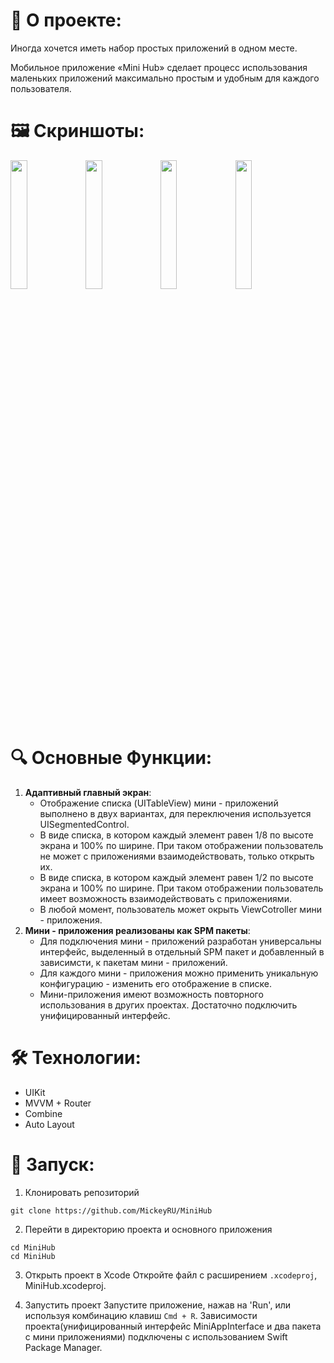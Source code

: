 # 🌟 **О проекте**:  
Иногда хочется иметь набор простых приложений в одном месте.

Мобильное приложение «Mini Hub» сделает процесс использования маленьких приложений максимально простым и удобным для каждого пользователя.

# 🖼️ **Скриншоты**:
<p float="left">
  <img src="https://github.com/user-attachments/assets/9d1b98cb-2697-4a2b-afcb-5d0058e933e7" width="23%" />
  <img src="https://github.com/user-attachments/assets/0d3fd642-1577-415a-a6f5-7b9d39de0043" width="23%" />
  <img src="https://github.com/user-attachments/assets/c0cfb656-66b5-452d-8eca-316344d30fad" width="23%" /> 
  <img src="https://github.com/user-attachments/assets/5199906f-12ad-426e-be32-f0f718bebba3" width="23%" /> 
</p>

# 🔍 **Основные Функции**:

1. **Адаптивный главный экран**:
   - Отображение списка (UITableView) мини - приложений выполнено в двух вариантах, для переключения используется UISegmentedControl.
   - В виде списка, в котором каждый элемент равен 1/8 по высоте экрана и 100% по ширине. При таком отображении пользователь не может с приложениями взаимодействовать, только открыть их.
   - В виде списка, в котором каждый элемент равен 1/2 по высоте экрана и 100% по ширине. При таком отображении пользователь имеет возможность взаимодействовать с приложениями.
   - В любой момент, пользователь может окрыть ViewCotroller мини - приложения.
2. **Мини - приложения реализованы как SPM пакеты**:   
   - Для подключения мини - приложений разработан универсальны интерфейс, выделенный в отдельный SPM пакет и добавленный в зависимсти, к пакетам мини - приложений.
   - Для каждого мини - приложения можно применить уникальную конфигурацию - изменить его отображение в списке.
   - Мини-приложения имеют возможность повторного использования в других проектах. Достаточно подключить унифицированный интерфейс.
  
# 🛠 **Технологии**:

- UIKit
- MVVM + Router
- Combine
- Auto Layout

# 🚀 **Запуск**:

1. Клонировать репозиторий
```
git clone https://github.com/MickeyRU/MiniHub

```

2. Перейти в директорию проекта и основного приложения
```
cd MiniHub
cd MiniHub

```

3. Открыть проект в Xcode
Откройте файл с расширением `.xcodeproj`, MiniHub.xcodeproj.

4. Запустить проект
Запустите приложение, нажав на 'Run', или используя комбинацию клавиш `Cmd + R`. Зависимости проекта(унифицированный интерфейс MiniAppInterface и два пакета с мини приложениями) подключены с использованием Swift Package Manager.

